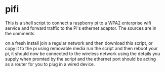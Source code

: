 # pifi
This is a shell script to connect a raspberry pi to a WPA2 enterprise wifi service and forward traffic to the Pi's ethernet adaptor. 
The sources are in the comments.

on a fresh install join a regular network and then download this script, or copy it to the pi using removable media
run the script and then reboot your pi, it should now be connected to the wireless network using the details you supply when promted by the script and the ethernet port should be acting as a router for you to plug in a wired device.
